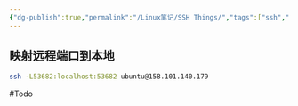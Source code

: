 ```yaml
---
{"dg-publish":true,"permalink":"/Linux笔记/SSH Things/","tags":["ssh","Linux"]}
---
```


## 映射远程端口到本地
```bash
ssh -L53682:localhost:53682 ubuntu@158.101.140.179
```
#Todo 
